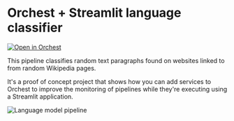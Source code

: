 # Orchest + Streamlit language classifier

[![Open in Orchest](https://github.com/orchest/orchest-examples/raw/main/imgs/open_in_orchest.svg)](https://cloud.orchest.io/?import_url=https://github.com/ricklamers/orchest-language-classifier/)

This pipeline classifies random text paragraphs found on websites linked to from random Wikipedia pages.

It's a proof of concept project that shows how you can add services to Orchest to improve the monitoring of pipelines while they're executing using a Streamlit application.

![Language model pipeline](https://pviz.orchest.io/?pipeline=https://github.com/ricklamers/orchest-language-classifier/blob/main/main.orchest)
